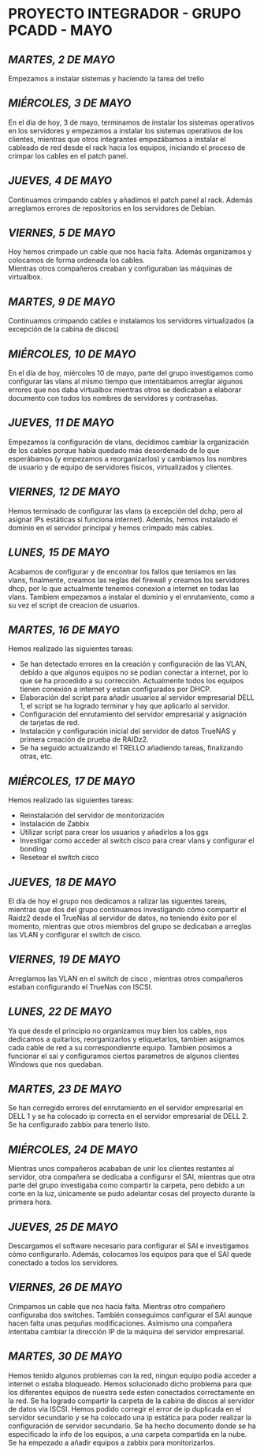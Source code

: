 # PROYECTO INTEGRADOR - GRUPO PCADD - MAYO
## *MARTES, 2 DE MAYO*   
Empezamos a instalar sistemas y haciendo la tarea del trello
## *MIÉRCOLES, 3 DE MAYO*   
En el día de hoy, 3 de mayo, terminamos de instalar los sistemas operativos en los servidores y empezamos a instalar los sistemas operativos de los clientes, mientras que otros integrantes empezábamos a instalar el cableado de red desde el rack hacia los equipos, iniciando el proceso de crimpar los cables en el patch panel.
## *JUEVES, 4 DE MAYO*
Continuamos crimpando cables y añadimos el patch panel al rack. Además arreglamos errores de repositorios en los servidores de Debian.
## *VIERNES, 5 DE MAYO*
Hoy hemos crimpado un cable que nos hacía falta.  Además organizamos y colocamos de forma ordenada los cables.  
Mientras otros compañeros creaban y configuraban las máquinas de virtualbox.
## *MARTES, 9 DE MAYO*
Continuamos crimpando cables e instalamos los servidores virtualizados (a excepción de la cabina de discos)
## *MIÉRCOLES, 10 DE MAYO*
En el día de hoy, miércoles 10 de mayo, parte del grupo investigamos como configurar las vlans al mismo tiempo que intentábamos arreglar algunos errores que nos daba virtualbox mientras otros se dedicaban a elaborar documento con todos los nombres de servidores y contraseñas.
## *JUEVES, 11 DE MAYO*
Empezamos la configuración de vlans, decidimos cambiar la organización de los cables porque había quedado más desordenado de lo que esperábamos (y empezamos a reorganizarlos) y cambiamos los nombres de usuario y de equipo de servidores fisicos, virtualizados y clientes.
## *VIERNES, 12 DE MAYO*
Hemos terminado de configurar las vlans (a excepción del dchp, pero al asignar IPs estáticas si funciona internet). Además, hemos instalado el dominio en el servidor principal y hemos crimpado más cables.
## *LUNES, 15 DE MAYO*
Acabamos de configurar y de encontrar los fallos que teniamos en las vlans, finalmente, creamos las reglas del firewall y creamos los servidores dhcp, por lo 
que actualmente tenemos conexion a internet en todas las vlans. Tambiem empezamos a instalar el dominio y el enrutamiento, como a su vez el script de creacion 
de usuarios.
## *MARTES, 16 DE MAYO*
Hemos realizado las siguientes tareas: 
- Se han detectado errores en la creación y configuración de las VLAN, debido a que algunos equipos no se podian conectar a internet, por lo que se ha procedido a su corrección. Actualmente todos los equipos tienen conexión a internet y estan configurados por DHCP. 
- Elaboración del script para añadir usuarios al servidor empresarial DELL 1, el script se ha logrado terminar y hay que aplicarlo al servidor. 
- Configuración del enrutamiento del servidor empresarial y asignación de tarjetas de red.
- Instalación y configuración inicial del servidor de datos TrueNAS y primera creación de prueba de RAIDz2.
- Se ha seguido actualizando el TRELLO añadiendo tareas, finalizando otras, etc.
## *MIÉRCOLES, 17 DE MAYO*
Hemos realizado las siguientes tareas:
- Reinstalación del servidor de monitorización 
- Instalación de Zabbix
- Utilizar script para crear los usuarios y añadirlos a los ggs
- Investigar como acceder al switch cisco para crear vlans y configurar el bonding
- Resetear el switch cisco
## *JUEVES, 18 DE MAYO*
El día de hoy el grupo nos dedicamos a ralizar las siguentes tareas, mientras que dos del grupo continuamos investigando cómo compartir el Raidz2 desde el TrueNas al servidor de datos, no teniendo éxito por el momento, mientras que otros miembros del grupo se dedicaban a arreglas las VLAN y configurar el switch de cisco.
## *VIERNES, 19 DE MAYO*
Arreglamos las VLAN en el switch de cisco , mientras otros compañeros estaban configurando  el TrueNas con ISCSI.
## *LUNES, 22 DE MAYO*
Ya que desde el principio no organizamos muy bien los cables, nos dedicamos a quitarlos, reorganizarlos y etiquetarlos, tambien asignamos cada cable de red a su correspondienrte equipo. Tambien posimos a funcionar el sai y configuramos ciertos parametros de algunos clientes Windows que nos quedaban.
## *MARTES, 23 DE MAYO*
Se han corregido errores del enrutamiento en el servidor empresarial en DELL 1 y se ha colocado ip correcta en el servidor empresarial de DELL 2. Se ha configurado zabbix para tenerlo listo.
## *MIÉRCOLES, 24 DE MAYO*
Mientras unos compañeros acababan de unir los clientes restantes al servidor, otra compañera se dedicaba a configursr el SAI, mientras que otra parte del grupo investigaba como compartir la carpeta, pero debido a un corte en la luz, únicamente se pudo adelantar cosas del proyecto durante la primera hora.
## *JUEVES, 25 DE MAYO*
Descargamos el software necesario para configurar el SAI e investigamos cómo configurarlo. Además, colocamos los equipos para que el SAI quede conectado a todos los servidores.
## *VIERNES, 26 DE MAYO*
Crimpamos un cable que nos hacía falta.
Mientras otro compañero configuraba dos switches.
También conseguimos configurar el SAI aunque hacen falta unas pequñas modificaciones.
Asimismo una compañera intentaba cambiar la dirección IP de la máquina del servidor empresarial.
## *MARTES, 30 DE MAYO*
Hemos tenido algunos problemas con la red, ningun equipo podia acceder a internet o estaba bloqueado. Hemos solucionado dicho problema para que los diferentes equipos de nuestra sede esten conectados correctamente en la red.
Se ha logrado compartir la carpeta de la cabina de discos al servidor de datos via ISCSI.
Hemos podido corregir el error de ip duplicada en el servidor secundario y se ha colocado una ip estática para poder realizar la configuración de servidor secundario.
Se ha hecho documento donde se ha especificado la info de los equipos, a una carpeta compartida en la nube.
Se ha empezado a añadir equipos a zabbix para monitorizarlos.
